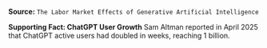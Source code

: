 **Source:** `The Labor Market Effects of Generative Artificial Intelligence`

**Supporting Fact: ChatGPT User Growth**
Sam Altman reported in April 2025 that ChatGPT active users had doubled in weeks, reaching 1 billion.
